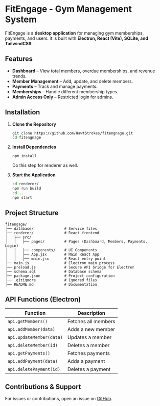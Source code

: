 # **FitEngage - Gym Management System**

FitEngage is a **desktop application** for managing gym memberships, payments, and users. It is built with **Electron, React (Vite), SQLite, and TailwindCSS**.

## **Features**
- **Dashboard** – View total members, overdue memberships, and revenue trends.
- **Member Management** – Add, update, and delete members.
- **Payments** – Track and manage payments.
- **Memberships** – Handle different membership types.
- **Admin Access Only** – Restricted login for admins.

## **Installation**
1. **Clone the Repository**
   ```sh
   git clone https://github.com/HawtStrokes/fitengnage.git
   cd fitengnage
   ```

2. **Install Dependencies**
   ```sh
   npm install
   ```
   Do this step for renderer as well.

3. **Start the Application**
   ```sh
   cd renderer/
   npm run build
   cd ..
   npm start
   ```

## **Project Structure**
```
fitengage/
│── database/              # Service files
│── renderer/              # React frontend
│   ├── src/
│   │   ├── pages/         # Pages (Dashboard, Members, Payments, Login)
│   │   ├── components/    # UI Components
│   │   ├── App.jsx        # Main React App
│   │   ├── main.jsx       # React entry point
│── main.js                # Electron main process
│── preload.js             # Secure API bridge for Electron
│── schema.sql             # Database schema
│── package.json           # Project configuration
│── .gitignore             # Ignored files
│── README.md              # Documentation
```

## **API Functions (Electron)**
| Function | Description |
|----------|------------|
| `api.getMembers()` | Fetches all members |
| `api.addMember(data)` | Adds a new member |
| `api.updateMember(data)` | Updates a member |
| `api.deleteMember(id)` | Deletes a member |
| `api.getPayments()` | Fetches payments |
| `api.addPayment(data)` | Adds a payment |
| `api.deletePayment(id)` | Deletes a payment |

## **Contributions & Support**
For issues or contributions, open an issue on [GitHub](https://github.com/HawtStrokes/fitengnage).
